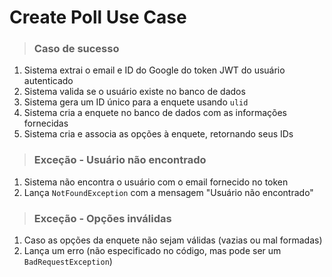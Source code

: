 # Create Poll Use Case

> ### Caso de sucesso

1. Sistema extrai o email e ID do Google do token JWT do usuário autenticado
2. Sistema valida se o usuário existe no banco de dados
3. Sistema gera um ID único para a enquete usando `ulid`
4. Sistema cria a enquete no banco de dados com as informações fornecidas
5. Sistema cria e associa as opções à enquete, retornando seus IDs

> ### Exceção - Usuário não encontrado

1. Sistema não encontra o usuário com o email fornecido no token
2. Lança `NotFoundException` com a mensagem "Usuário não encontrado"

> ### Exceção - Opções inválidas

1. Caso as opções da enquete não sejam válidas (vazias ou mal formadas)
2. Lança um erro (não especificado no código, mas pode ser um `BadRequestException`)

